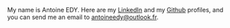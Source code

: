 My name is Antoine EDY. Here are my [LinkedIn](https://www.linkedin.com/in/antoineedy/) and my [Github](https://github.com/antoineedy) profiles, and you can send me an email to [antoineedy@outlook.fr](mailto:antoineedy@outlook.fr).